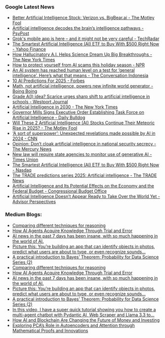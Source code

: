### Google Latest News
<!-- GOOGLE-NEWS-CONTENT:START -->

- [Better Artificial Intelligence Stock: Verizon vs. BigBear.ai - The Motley Fool](https://news.google.com/rss/articles/CBMimAFBVV95cUxORVVBd3FEUUhraG96QkprQ05JaldYWHoydThwUGlnRnV5T2IzbGlKVjFBUldheFREbk9nN0RzR2tGZWkyekhacXQ2QmlVNkJUWmc2cF9pNVM5dWhLQ2FDVTFWMU9valJRc2RHRndZWFN4ZkpIS21hU1JFQ3NhX3Y0a215MUtydkJkVVptQXVMRWp6X213Tjl6eA?oc=5)
- [Artificial intelligence decodes the brain’s intelligence pathways - PsyPost](https://news.google.com/rss/articles/CBMikwFBVV95cUxOc2ZKc250bmF3eEJGZHU2QXVlN05zb0pldEswTzQxTDVDZDYxcmZXRjdaZ2ZFeHNyeUUzQ0VnQVVrY0lKRUV4WmlVRkliRXE4ZFl4SXB5ZExQZkpPdUNsaFgtNUZoMDVXYk9XdDdYUTBGWTRlcWpoWUszMTFqeGY1d1Z5YUh6OHhrM0dvRkYtQWFpX3M?oc=5)
- [Grok's mobile app is here – and it might not be very careful - TechRadar](https://news.google.com/rss/articles/CBMiuAFBVV95cUxPaTZyVkF4VnNvbVdQNDAydDFnM1ZEa2VFMGhLaE1RVG5mRWlJLTBPMjRmYlYwSk9sMWVlUTJfYVFDUjZOSE1xYVBuSkJlSTE4YXpmQTlBSmpYbEtvbGVNdW1BR0RyMWx5c2p4QWEwY0JSbVIwbDNkbXg2XzFvUzBrYUcwdGF1d29aZ1A0bzdLaWFtNWRaOUxfcG1CanRMOHZLM1NJSFFpbGc2QlAyVHRuUmJpN2pfQWN6?oc=5)
- [The Smartest Artificial Intelligence (AI) ETF to Buy With $500 Right Now - Yahoo Finance](https://news.google.com/rss/articles/CBMijgFBVV95cUxNeDBNTXlVSGp6VkFIZGJ0bk9yZXJ5bmk0dHlVcHlRd3JwR2d1ekh4UWd0cy15aFczdllnTEQtcE9kSlA5R285ZlRRV1NXVWx3WmRZYjZQVFlBZFo2MWwwVmhSOW5aM09kU1ozTUNGdzY1clppazVSclpValJBa1BBZXlRRGpYdG5xeXRzTEFn?oc=5)
- [How Hallucinatory A.I. Helps Science Dream Up Big Breakthroughs - The New York Times](https://news.google.com/rss/articles/CBMifkFVX3lxTE5FczlPdGQ3RWp4b185MUduaU1rOVZKRWlOdDlrQkZxcHV3MFl4WnNZSkdxVUxkWjFleHl5a2ZiakwyT0dxcm1TS21nYUlDUGg4MmM0QzAzcEJocHJSM1QyVUVZOHo4NTYtU2w1R2luNW9Ka2ZBMGo4eUY5LUVldw?oc=5)
- [How to protect yourself from AI scams this holiday season - NPR](https://news.google.com/rss/articles/CBMilAFBVV95cUxNQjF1dmdZU1hRQnRHd0IxQ05Ndm0zckd0UUpTSVB4TDY4RzRPdkhqQVhfclpZM3JqRHV1OFFQUU5tLXZBU2xqV0RXd1JsQThXUXpCYTg5b0pScVdIcDkyXzY0YWtuMlM1ZThub3l3VnZOdmtZaDRzcTFLdTV2ekhBUEhGcTl3UVk1Z3BZY2hFZ0pOVTJL?oc=5)
- [An AI system has reached human level on a test for ‘general intelligence’. Here’s what that means - The Conversation Indonesia](https://news.google.com/rss/articles/CBMixwFBVV95cUxObVdDdllnVjNqbVJKaWtrLWpfLVJPdkx6a1JmRnRFOUtROGlxUzN0OWNoYnl3bXBka2lhcnk0Y3BKWjUtTFlOS2dzQlhlWnZrY1pLdnduNDItNDUzcjRtZ2QtQUNaSGdUSEhJQXhmSkpDTmp5d1QxcEdXUHVTcmhyb3R2djRXRWZPS2YzLTAtRXZ5T3pVVU9NRUxzNzBsZWtUOVpGVFFNTEIxajBuZHNTTFZCaUNRTmQ3X0NsQlM5TVE1ME9mdFI4?oc=5)
- [10 AI Predictions For 2025 - Forbes](https://news.google.com/rss/articles/CBMiggFBVV95cUxPZTJYc3lCdUlDTGgzT2w1NUR3amdMdlgyU1p5S1NhUjlDY1Uxd19WYmk2eDNlMDMtNmlOTUNKYU42RWdFd182alBaMjdpdXhnMnlXRjB2bDVEYUNpUlptaWVyWjhrejB6cHdvSGF4bzdGV1RXc2x2ellVZHhBak5CUFRn?oc=5)
- [Math, not artificial intelligence, powers new infinite world generator - Boing Boing](https://news.google.com/rss/articles/CBMiqwFBVV95cUxPLXprQ1RkRXBTRTAzZkY1LWd3Z3Z3aDlpNHJlTGVBT00wZk5NcThPb1JvRW92dk9aQUdZQlV3MzVIQXBFbGJ0ZWlvOHVKdVRvaUNLb3phVWI1TXJBNDgzaVBySVpTdENmbDFRS3lnaVRvTWVzaldVdThnMTdoUWhZcVdCekxxNHVJMVNMNjloaW1XODhqVlQ0aXVkQUJWZXBDMWNXNWlqY1lmSkHSAbABQVVfeXFMTjVqSkFRUEVjdHo0UDUzRU1Jek5WS05qcU9EX05KNTFTcEVfNWhkc1pkZWVhVVEtRmJKUW9FNlFVLVFuQXZld0JvZGRuUDV6Y1Q1ZmxBRTRJN2lmSTYyVXNYMWp1NHJ2SnVjeXpaOVhtb1ZGd3kyaV9JRjRRT0RuZ3Z1SXBhNUtQQjNqUjRYV1BIVWFBdVAyZUNlUWJWa0NTWWlwNG5pQTdXWGtDVUFtcWM?oc=5)
- [Grade A(I) idea? Scarice urges sharp shift to artificial intelligence in schools - Westport Journal](https://news.google.com/rss/articles/CBMitwFBVV95cUxPdVYzQnNWd0xwekNuWVhTYVlxNW5VSXZ2a0tBLU1WTGNxLWxjc3VDa19HMXBud05oVlRybVJBSk5hQ2xZa3RKWUIwaXQ4dGpTVTRjenp5eE1RMndoMzdWRmplUDV4cGFKUzVXT3h5WkFQdTZ2Vnlsek94TWRsNFpWZWpnbGU3OHQ1MkxMSGVBVEREaDBZck5pRTFuR29neVJfVVN4QTJPdHU1TFhySVRkOVIzcENra2c?oc=5)
- [Artificial Intelligence in 2030 - The New York Times](https://news.google.com/rss/articles/CBMikwFBVV95cUxObEx0clVfOWZuRExIVlFpUkNBSnFjbEstTHB0VjFGZXJ4dTNaQURGRVhZVkNlT0JzQlNPMUZYa1FndGw2cEhKTGN2WTBQcjMwR1p6LS11RG82am1qc1RLRGY0V1RkVk9ENVNqWTQ2S3Zzb2VyV2FsVXdxOGhpSHFEaE9rM2VfUUJRdDJqczJhUWhuSzg?oc=5)
- [Governor Mills Signs Executive Order Establishing Task Force on Artificial Intelligence - Daily Bulldog](https://news.google.com/rss/articles/CBMiTkFVX3lxTE4zc2pMRWNzV0pNQmQzQnQ5UjBpQk5nWmF3Zjhhb3dENkJXSWFvSGs1NUoxcjM5Y05uVW9lQnlZUnd1MmZOUTJJTHNpTGdqQQ?oc=5)
- [Will These 2 Artificial Intelligence (AI) Stocks Continue Their Meteoric Rise in 2025? - The Motley Fool](https://news.google.com/rss/articles/CBMikwFBVV95cUxOc1JNV2V4OHJsXzlIdVE1bDBLN09XejVCTjVfQUJIbUJGMVc2eGItVkJWaldrUWVEcGE0SVJaamRvWExxMkMzOXBMV3I5UFRuMzNrd1ZwcEsyWEJ0MDJFdUYycFptS0lFcWlDQ09WX0IzN2J4amJrbURwMmdCeVViSlJjc2trN1pMUUNmUk1aQThUdGs?oc=5)
- [‘A sort of superpower’: Unexpected revelations made possible by AI in 2024 - CNN](https://news.google.com/rss/articles/CBMikwFBVV95cUxOVkN6dzdOaEc1YXcwdmVrZjd0RFA0Smk2SXZfMUc3dHFrOGFKRjJpTmozdWFFQklPdGNneU1jQUI3bFdiUDlnTWJrRS1ybkxmb1dHcXJOR3VWZkdhQnVGam85TXp5Z0xmX00tRXpHVERzMVdSekszOEJFblZ1SGEyTXBucERxYTlTYTFrbTcxY19DM3PSAYoBQVVfeXFMT2ducnphTnVVdFB4NGU5SXpjNnN4ZXhZdjhjMnVXOUphTVB4dVN5a2pqZHpweU9HYmlubERqYnN5M3hoRGpyaTNPbGxzMUxudnpJdm1WSzBTaVJuZWRYTTRHX3lYVWpHV2RmcWN5YUhmM2V3MmpHa1VDNkV2MWVWRjFIZzFVTzl5NTlR?oc=5)
- [Opinion: Don’t cloak artificial intelligence in national security secrecy - The Mercury News](https://news.google.com/rss/articles/CBMingFBVV95cUxPTjJKRWowdWdMbFpBUnkzbUxBQm1vbDhjOFhZbXVkdnVLdnlPcTV0Q21PeTc0TjFhaWVfa25WNk44eElzS1REZV8zc2FENmxJSzBjaDJ4OEt2Rjd3ZXpRbktsUnNJWkw4SXBJNFV4M2s5VXpVSXdNWlh2bnQ3c0g4Ni1ZWDRVaGhjT3AzN0RqbkZLNEszakZmeWxaUFNRQdIBowFBVV95cUxNOW5aY1lvaXM3NFJWWXJqS0Z0Nm1pUlljTzZQWEN5R3VubmlsTGN0dURyQTNoSUhqT2JBUDNaUHpkeVFGUGluRm1VeTdTU2Q5a0RiTHNidzk0eG41R3lnNXpOcF9vOTEtN0tscHhveGZtNXhRcmY5M3ZJclVfNmJ6QWZhcVNNRE4xa2JDTFZFNzY3Y3lqZzNRajRibWRVYkxxdUhv?oc=5)
- [New law will require state agencies to monitor use of generative AI - Times Union](https://news.google.com/rss/articles/CBMinwFBVV95cUxNZjhJSFd4RklHN28welc5RTNrWlRvZk5RSTVvbWo4NUYySGRRcHJtQ2Z3LXhRYWJVQkhxSEFXZ1ozNFE4WDN6aldjUkNPSW5ob0hVUlllNHowM2NxREVtT1FGVVpDeUNVS05SUjh1TFVfQlNibEZqOE40LTFNZjdXTWU5UXVOcDNWZ1B1c1pXcnZ4bWZCazhpb2k2LTJkVk0?oc=5)
- [The Smartest Artificial Intelligence (AI) ETF to Buy With $500 Right Now - Nasdaq](https://news.google.com/rss/articles/CBMikwFBVV95cUxPdHBHRWcyOXpzekVWdGRYS3J6MFNHX2g4RUJSRkhYSGpBLU1vakRZMGhNSFFPcDZHRGRjanlzREZvZGNhMXMzdHV6UTZVdjEtc0h5dlliWFdjQ2VubFRVdy1Ga1hUTTRYcWJROTY5bDlYNG1JUzZwVExuYnExTXhNWTg0ZG9ZSUNyM3J4d3hLNVNWVmM?oc=5)
- [The TRADE predictions series 2025: Artificial intelligence - The TRADE News](https://news.google.com/rss/articles/CBMikAFBVV95cUxPNkFyMWh4S1J3c1dyWklxY2xyNVM1cW1HekFETmZzUXlKclBDUkxQcHlfMHBFTmhWbDJadzNmRXppME9Bd0s5VzVxOVBoNVRvY3V3Z3RaejBidHRxbnUtZ18tMnljcHZaaV9qQmVfWFBKR3BlbnN5VmJsMFFYWGw0d1lzelVrZEMzTkJVWlZxOFo?oc=5)
- [Artificial Intelligence and Its Potential Effects on the Economy and the Federal Budget - Congressional Budget Office](https://news.google.com/rss/articles/CBMiTkFVX3lxTE9oQl9CQ1VyUFVLU1l1aFNQcE5LSmhBR0tRa1RDXzZUMnhEaE5STnJMaURVT2dQNklCN05TcHNYOWZWWWZab3ZWS0hHVWZZUQ?oc=5)
- [Artificial Intelligence Doesn’t Appear Ready to Take Over the World Yet - Advisor Perspectives](https://news.google.com/rss/articles/CBMinwFBVV95cUxOMGhESS1OX3pqOE1WeU1qT0QzeVM5eG1CbVRxT1lCdUEyMi1uemZkOFkxbmpMNm8xdDlWRE9JZFB3Nl8zMUlsOHpkZExYamlTclZ5emlmZ2NRa3h5MG1YU1Uzc0NhT3hXbGNnRV9XcjE3UGVHQTFPcmVYcWpqdjlWUnJod2pHVUVtT3M4d1ctM01oRWlZX1dJMkJ2MnZiQUE?oc=5)<!-- GOOGLE-NEWS-CONTENT:END -->

### Medium Blogs:
<!-- MEDIUM-CONTENT:START -->

- [Comparing different techniques for reasoning](https://medium.com/towards-data-science/advanced-prompt-engineering-chain-of-thought-cot-8d8b090bf699?source=topic_portal---recommended_stories---machine_learning---0-84--------------------6db8aefd_c1b6_4337_86ba_b28d5c25c5be-------)
- [How AI Agents Acquire Knowledge Through Trial and Error](https://medium.com/ai-advances/how-machines-learn-by-trial-and-error-5ff327b3361b?source=topic_portal---recommended_stories---machine_learning---1-107--------------------6db8aefd_c1b6_4337_86ba_b28d5c25c5be-------)
- [AI news in the past 7 days has been insane, with so much happening in the world of AI.](https://medium.com/towards-artificial-intelligence/why-llama-3-3-70b-is-so-much-better-than-gpt-4o-and-claude-3-5-sonnet-here-the-result-f1436e6b992a?source=topic_portal---recommended_stories---machine_learning---2-85--------------------6db8aefd_c1b6_4337_86ba_b28d5c25c5be-------)
- [Picture this: You’re building an app that can identify objects in photos, predict what users are about to type, or even recognize sounds…](https://medium.com/wereprotein/unleashing-the-power-of-core-ml-in-ios-development-4219d9ff7607?source=topic_portal---recommended_stories---machine_learning---3-84--------------------6db8aefd_c1b6_4337_86ba_b28d5c25c5be-------)
- [A practical introduction to Bayes’ Theorem: Probability for Data Science Series (2)](https://medium.com/towards-data-science/bayes-theorem-understanding-outcomes-with-evidence-9e23e18b0912?source=topic_portal---recommended_stories---machine_learning---4-107--------------------6db8aefd_c1b6_4337_86ba_b28d5c25c5be-------)
- [Comparing different techniques for reasoning](https://medium.com/towards-data-science/advanced-prompt-engineering-chain-of-thought-cot-8d8b090bf699?source=topic_portal---recommended_stories---machine_learning---0-84--------------------6db8aefd_c1b6_4337_86ba_b28d5c25c5be-------)
- [How AI Agents Acquire Knowledge Through Trial and Error](https://medium.com/ai-advances/how-machines-learn-by-trial-and-error-5ff327b3361b?source=topic_portal---recommended_stories---machine_learning---1-107--------------------6db8aefd_c1b6_4337_86ba_b28d5c25c5be-------)
- [AI news in the past 7 days has been insane, with so much happening in the world of AI.](https://medium.com/towards-artificial-intelligence/why-llama-3-3-70b-is-so-much-better-than-gpt-4o-and-claude-3-5-sonnet-here-the-result-f1436e6b992a?source=topic_portal---recommended_stories---machine_learning---2-85--------------------6db8aefd_c1b6_4337_86ba_b28d5c25c5be-------)
- [Picture this: You’re building an app that can identify objects in photos, predict what users are about to type, or even recognize sounds…](https://medium.com/wereprotein/unleashing-the-power-of-core-ml-in-ios-development-4219d9ff7607?source=topic_portal---recommended_stories---machine_learning---3-84--------------------6db8aefd_c1b6_4337_86ba_b28d5c25c5be-------)
- [A practical introduction to Bayes’ Theorem: Probability for Data Science Series (2)](https://medium.com/towards-data-science/bayes-theorem-understanding-outcomes-with-evidence-9e23e18b0912?source=topic_portal---recommended_stories---machine_learning---4-107--------------------6db8aefd_c1b6_4337_86ba_b28d5c25c5be-------)
- [In this video, I have a super quick tutorial showing you how to create a multi-agent chatbot with Pydantic AI, Web Scraper and Llama 3.3 to…](https://medium.com/towards-artificial-intelligence/pydantic-ai-web-scraper-llama-3-3-python-powerful-ai-research-agent-6d634a9565fe?source=topic_portal---recommended_stories---machine_learning---5-85--------------------6db8aefd_c1b6_4337_86ba_b28d5c25c5be-------)
- [How AI and Blockchain Are Changing the Future of Money and Investing](https://medium.com/@apkamuzammil/introduction-a-new-era-of-finance-d5442ff4a988?source=topic_portal---recommended_stories---machine_learning---6-84--------------------6db8aefd_c1b6_4337_86ba_b28d5c25c5be-------)
- [Exploring PCA’s Role in Autoencoders and Attention through Mathematical Proofs and Innovations](https://medium.com/towards-artificial-intelligence/pca-and-neural-networks-bridging-linear-autoencoders-non-linear-extensions-and-attention-3876073a54fa?source=topic_portal---recommended_stories---machine_learning---7-107--------------------6db8aefd_c1b6_4337_86ba_b28d5c25c5be-------)<!-- MEDIUM-CONTENT:END -->
